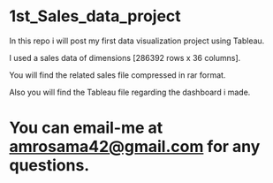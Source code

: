 # 1st_Sales_data_project

In this repo i will post my first data visualization project using Tableau.

I used a sales data of dimensions [286392 rows x 36 columns].

You will find the related sales file compressed in rar format.

Also you will find the Tableau file regarding the dashboard i made.

# You can email-me at amrosama42@gmail.com for any questions. 
